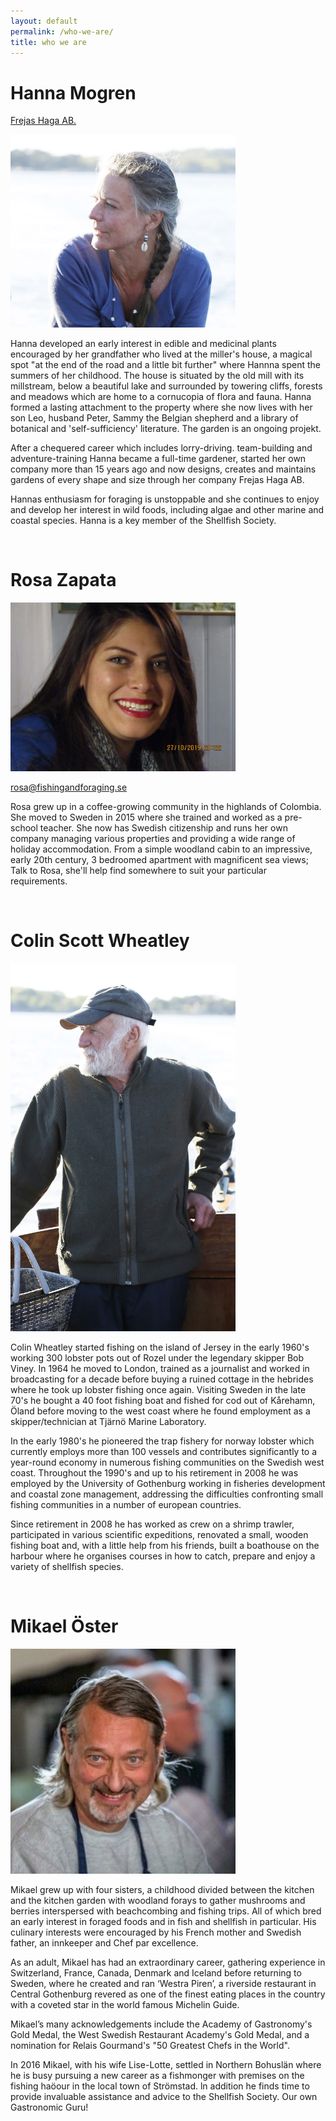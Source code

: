 ```yaml
---
layout: default
permalink: /who-we-are/
title: who we are
---
```


# Hanna Mogren

[Frejas Haga AB.](https://www.frejas.se)

<img src="/assets/images/Hanna_Square.jpg" style="width: 360px;"/>

Hanna developed an early interest in edible and medicinal plants encouraged by her grandfather who lived at the miller's house, a magical spot "at the end of the road and a little bit further" where Hannna spent the summers of her childhood. The house is situated by the old mill with its millstream, below a beautiful lake and surrounded by towering cliffs, forests and meadows which are home to a cornucopia of flora and fauna. Hanna formed a lasting attachment to the property where she now lives with her son Leo, husband Peter, Sammy the Belgian shepherd and a library of botanical and 'self-sufficiency' literature.  The garden is an ongoing projekt. 

After a chequered career which includes lorry-driving. team-building and adventure-training Hanna became a full-time gardener, started her own company more than 15 years ago and now designs, creates and maintains gardens of every shape and size through her company Frejas Haga AB.

Hannas enthusiasm for foraging is unstoppable and she continues to enjoy and develop her interest in wild foods, including algae and other marine and coastal species. Hanna is a key member of the Shellfish Society.



<br />

# Rosa Zapata

<img src="/assets/images/rosa.jpg" style="width: 360px;"/>

<rosa@fishingandforaging.se>

Rosa grew up in a coffee-growing community in the highlands of Colombia. 
She moved to Sweden in 2015 where she trained and worked as a pre-school teacher. She now has Swedish citizenship and runs her own company managing various properties and providing a wide range of holiday accommodation. From a simple woodland cabin to an impressive, early 20th century, 3 bedroomed apartment with magnificent sea views;
Talk to Rosa, she'll help find somewhere to suit your particular requirements.


<br />

# Colin Scott Wheatley

<img src="/assets/images/Colin.jpg" style="width: 360px;"/>

Colin Wheatley started fishing on the island of Jersey in the early 1960's working 300 lobster pots out of Rozel under the legendary skipper Bob Viney. In 1964 he moved to London, trained as a journalist and worked in broadcasting for a decade before buying a ruined cottage in the hebrides where he took up lobster fishing once again. Visiting Sweden in the late 70's he bought a 40 foot fishing boat and fished for cod out of Kårehamn, Öland before moving to the west coast where he found employment as a skipper/technician at Tjärnö Marine Laboratory. 

In the early 1980's he pioneered the trap fishery for norway lobster which currently employs more than 100 vessels and contributes significantly to a year-round economy in numerous fishing communities on the Swedish west coast. Throughout the 1990's and up to his retirement in 2008 he was employed by the University of Gothenburg working in fisheries development and coastal zone management, addressing the difficulties confronting small fishing communities in a number of european countries.

Since retirement in 2008 he has worked as crew on a shrimp trawler, participated in various scientific expeditions, renovated a small, wooden fishing boat and, with a little help from his friends, built a boathouse on the harbour where he organises courses in how to catch, prepare and enjoy a variety of shellfish species.

<br />

# Mikael Öster

<img src="/assets/images/Mikael.jpg" style="width: 360px;"/>

Mikael grew up with four sisters, a childhood divided between the kitchen and the
kitchen garden with woodland forays to gather mushrooms and berries interspersed with
beachcombing and fishing trips. All of which bred an early interest in foraged foods and in fish and shellfish in particular. His culinary interests were encouraged by his French mother and Swedish father, an innkeeper and Chef par excellence.

As an adult, Mikael has had an extraordinary career, gathering experience in Switzerland,
France, Canada, Denmark and Iceland before returning to Sweden, where he created and ran ‘Westra Piren’, a riverside restaurant in Central Gothenburg revered as one of the finest eating places in the country with a coveted star in the world famous Michelin Guide.

Mikael’s many acknowledgements include the Academy of Gastronomy's Gold Medal, the West Swedish Restaurant Academy's Gold Medal, and a nomination for Relais Gourmand's "50 Greatest Chefs in the World".

In 2016 Mikael, with his wife Lise-Lotte, settled in Northern Bohuslän where he is busy
pursuing a new career as a fishmonger with premises on the fishing haöour in the local town of Strömstad. ln addition he finds time to provide invaluable assistance and advice to the
Shellfish Society. Our own Gastronomic Guru!


<!-- <br />

# THE ISLANDMAN
# Joakim Andersson, undersea forager, goatherd and poet.

<br />

-->




